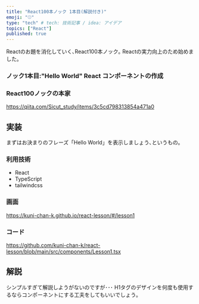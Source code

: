 ```yaml
---
title: "React100本ノック 1本目(解説付き)"
emoji: "⚾️"
type: "tech" # tech: 技術記事 / idea: アイデア
topics: ["React"]
published: true
---
```


Reactのお題を消化していく､React100本ノック｡
Reactの実力向上のため始めました｡

### ノック1本目:"Hello World" React コンポーネントの作成
### React100ノックの本家
https://qiita.com/Sicut_study/items/3c5cd798313854a471a0


## 実装
まずはお決まりのフレーズ「Hello World」を表示しましょう､というもの｡

### 利用技術
- React
- TypeScript
- tailwindcss

### 画面
https://kuni-chan-k.github.io/react-lesson/#/lesson1

### コード
https://github.com/kuni-chan-k/react-lesson/blob/main/src/components/Lesson1.tsx

## 解説
シンプルすぎて解説しようがないのですが･･･
H1タグのデザインを何度も使用するならコンポーネントにする工夫をしてもいいでしょう｡
